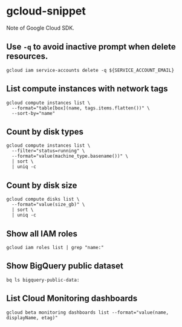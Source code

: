 # gcloud-snippet

Note of Google Cloud SDK.

## Use `-q` to avoid inactive prompt when delete resources.

```
gcloud iam service-accounts delete -q ${SERVICE_ACCOUNT_EMAIL}
```

## List compute instances with network tags

```
gcloud compute instances list \
  --format="table[box](name, tags.items.flatten())" \
  --sort-by="name"
```

## Count by disk types

```
gcloud compute instances list \
  --filter="status=running" \
  --format="value(machine_type.basename())" \
  | sort \
  | uniq -c
```

## Count by disk size

```
gcloud compute disks list \
  --format="value(size_gb)" \
  | sort \
  | uniq -c
```

## Show all IAM roles

```
gcloud iam roles list | grep "name:"
```

## Show BigQuery public dataset

```
bq ls bigquery-public-data:
```

## List Cloud Monitoring dashboards

```
gcloud beta monitoring dashboards list --format="value(name, displayName, etag)"
```

